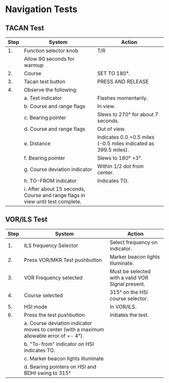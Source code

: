 # Navigation Tests

## TACAN Test

| Step | System                                                                         | Action                                                          |
|------|--------------------------------------------------------------------------------|-----------------------------------------------------------------|
| 1.   | Function selector knob                                                         | T/R                                                             |
|      | Allow 90 seconds for warmup                                                    |                                                                 |
| 2.   | Course                                                                         | SET TO 180°.                                                    |
| 3.   | Tacan test button                                                              | PRESS AND RELEASE                                               |
| 4.   | Observe the following:                                                         |                                                                 |
|      | a. Test indicator                                                              | Flashes momentarily.                                            |
|      | b. Course and range flags                                                      | In view.                                                        |
|      | c. Bearing pointer                                                             | Slews to 270° for about 7 seconds.                              |
|      | d. Course and range flags                                                      | Out of view.                                                    |
|      | e. Distance                                                                    | Indicates 0.0 +0.5 miles (-0.5 miles indicated as 399.5 miles). |
|      | f. Bearing pointer                                                             | Slews to 180° +3°.                                              |
|      | g. Course deviation indicator                                                  | Within 1/2 dot from center.                                     |
|      | h. TO-FROM indicator                                                           | Indicates TO.                                                   |
|      | i. After about 15 seconds, Course and range flags in view until test complete. |                                                                 |

## VOR/ILS Test

| Step | System                                                                                   | Action                                            |
|------|------------------------------------------------------------------------------------------|---------------------------------------------------|
| 1.   | ILS frequency Selector                                                                   | Select frequency on indicator.                    |
| 2.   | Press VOR/MKR Test pushbutton                                                            | Marker beacon lights illuminate.                  |
| 3.   | VOR Frequency selected                                                                   | Must be selected with a valid VOR Signal present. |
| 4.   | Course selected                                                                          | 315° on the HSI course selector.                  |
| 5.   | HSI mode                                                                                 | In VOR/ILS.                                       |
| 6.   | Press the test pushbutton                                                                | Initiates the test.                               |
|      | a. Course deviation indicator moves to center (with a maximum allowable error of +- 4°). |                                                   |
|      | b. "To-from" indicator on HSI indicates TO.                                              |                                                   |
|      | c. Marker beacon lights illuminate                                                       |                                                   |
|      | d. Bearing pointers on HSI and BDHI swing to 315°                                        |                                                   |
